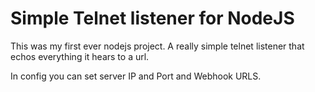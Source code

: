 Simple Telnet listener for NodeJS
=================================

This was my first ever nodejs project.  A really simple telnet listener that echos everything it hears to a url.

In config you can set server IP and Port and Webhook URLS.
